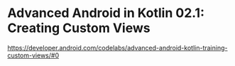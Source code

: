 # Advanced Android in Kotlin 02.1: Creating Custom Views

https://developer.android.com/codelabs/advanced-android-kotlin-training-custom-views/#0
